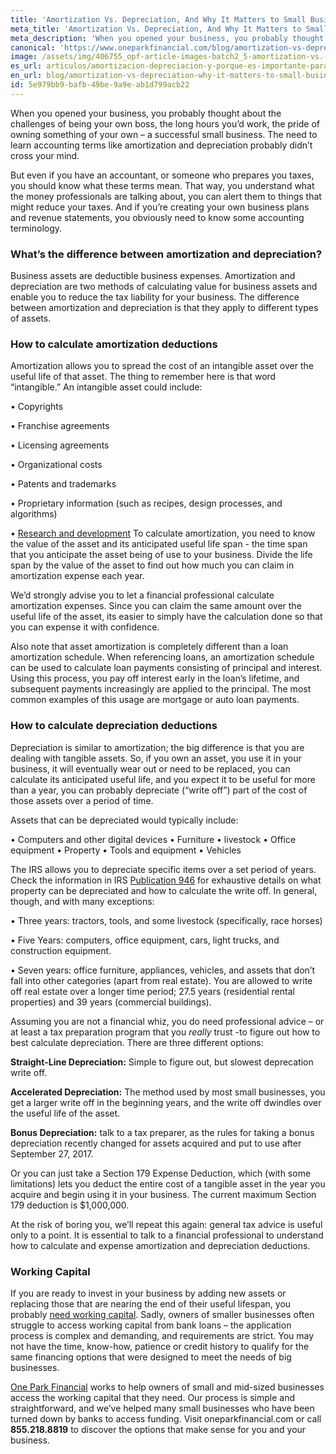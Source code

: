 ```yaml
---
title: 'Amortization Vs. Depreciation, And Why It Matters to Small Businesses'
meta_title: 'Amortization Vs. Depreciation, And Why It Matters to Small Businesses'
meta_description: 'When you opened your business, you probably thought about the challenges of being your own boss, the long hours you’d work, the pride of owning something of your own – a successful small business. The need to learn accounting terms like amortization and depreciation probably didn’t cross your mind.'
canonical: 'https://www.oneparkfinancial.com/blog/amortization-vs-depreciation-why-it-matters-to-small-businesses'
image: /assets/img/406755_opf-article-images-batch2_5-amortization-vs.-depreciation--and-why-it-matters-to-small-businesses.png
es_url: articulos/amortizacion-depreciacion-y-porque-es-importante-para-pequenas-empresas
en_url: blog/amortization-vs-depreciation-why-it-matters-to-small-businesses
id: 5e979bb9-bafb-49be-9a9e-ab1d799acb22
---
```

When you opened your business, you probably thought about the challenges of being your own boss, the long hours you’d work, the pride of owning something of your own – a successful small business. The need to learn accounting terms like amortization and depreciation probably didn’t cross your mind. 

But even if you have an accountant, or someone who prepares you taxes, you should know what these terms mean. That way, you understand what the money professionals are talking about, you can alert them to things that might reduce your taxes. And if you’re creating your own business plans and revenue statements, you obviously need to know some accounting terminology. 

### What’s the difference between amortization and depreciation?

Business assets are deductible business expenses. Amortization and depreciation are two methods of calculating value for business assets and enable you to reduce the tax liability for your business. The difference between amortization and depreciation is that they apply to different types of assets.

### How to calculate amortization deductions

Amortization allows you to spread the cost of an intangible asset over the useful life of that asset. The thing to remember here is that word “intangible.” An intangible asset could include:

•	Copyrights

•	Franchise agreements

•	Licensing agreements

•	Organizational costs

•	Patents and trademarks

•	Proprietary information (such as recipes, design processes, and algorithms)

•	[Research and development](https://www.oneparkfinancial.com/blog/the-difference-between-working-capital-funding-and-a-business-loan)
To calculate amortization, you need to know the value of the asset and its anticipated useful life span - the time span that you anticipate the asset being of use to your business. Divide the life span by the value of the asset to find out how much you can claim in amortization expense each year. 

We’d strongly advise you to let a financial professional calculate amortization expenses. Since you can claim the same amount over the useful life of the asset, its easier to simply have the calculation done so that you can expense it with confidence.

Also note that asset amortization is completely different than a loan amortization schedule. When referencing loans, an amortization schedule can be used to calculate loan payments consisting of principal and interest. Using this process, you pay off interest early in the loan’s lifetime, and subsequent payments increasingly are applied to the principal. The most common examples of this usage are mortgage or auto loan payments.

### How to calculate depreciation deductions

Depreciation is similar to amortization; the big difference is that you are dealing with tangible assets. So, if you own an asset, you use it in your business, it will eventually wear out or need to be replaced, you can calculate its anticipated useful life, and you expect it to be useful for more than a year, you can probably depreciate (“write off”) part of the cost of those assets over a period of time.

Assets that can be depreciated would typically include:

•	Computers and other digital devices
•	Furniture
•	livestock
•	Office equipment
•	Property 
•	Tools and equipment
•	Vehicles

The IRS allows you to depreciate specific items over a set period of years.  Check the information in IRS [Publication 946](https://www.irs.gov/pub/irs-pdf/p946.pdf) for exhaustive details on what property can be depreciated and how to calculate the write off. In general, though, and with many exceptions:

•	Three years: tractors, tools, and some livestock (specifically, race horses)

•	Five Years: computers, office equipment, cars, light trucks, and construction equipment.

•	Seven years: office furniture, appliances, vehicles, and assets that don’t fall into other categories (apart from real estate).
You are allowed to write off real estate over a longer time period; 27.5 years (residential rental properties) and 39 years (commercial buildings).

Assuming you are not a financial whiz, you do need professional advice – or at least a tax preparation program that you *really* trust -to figure out how to best calculate depreciation. There are three different options:

**Straight-Line Depreciation:** Simple to figure out, but slowest deprecation write off.

**Accelerated Depreciation:** The method used by most small businesses, you get a larger write off in the beginning years, and the write off dwindles over the useful life of the asset. 

**Bonus Depreciation:** talk to a tax preparer, as the rules for taking a bonus depreciation recently changed for assets acquired and put to use after September 27, 2017.

Or you can just take a Section 179 Expense Deduction, which (with some limitations) lets you deduct the entire cost of a tangible asset in the year you acquire and begin using it in your business. The current maximum Section 179 deduction is $1,000,000. 

At the risk of boring you, we’ll repeat this again: general tax advice is useful only to a point. It is essential to talk to a financial professional to understand how to calculate and expense amortization and depreciation deductions.

### Working Capital

If you are ready to invest in your business by adding new assets or replacing those that are nearing the end of their useful lifespan, you probably [need working capital](https://www.oneparkfinancial.com/pre-qualification). Sadly, owners of smaller businesses often struggle to access working capital from bank loans – the application process is complex and demanding, and requirements are strict. You may not have the time, know-how, patience or credit history to qualify for the same financing options that were designed to meet the needs of big businesses.

[One Park Financial](https://www.oneparkfinancial.com/) works to help owners of small and mid-sized businesses access the working capital that they need. Our process is simple and straightforward, and we’ve helped many small businesses who have been turned down by banks to access funding. Visit oneparkfinancial.com or call **855.218.8819** to discover the options that make sense for you and your business.